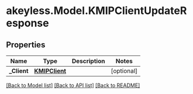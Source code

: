 # akeyless.Model.KMIPClientUpdateResponse

## Properties

Name | Type | Description | Notes
------------ | ------------- | ------------- | -------------
**_Client** | [**KMIPClient**](KMIPClient.md) |  | [optional] 

[[Back to Model list]](../README.md#documentation-for-models) [[Back to API list]](../README.md#documentation-for-api-endpoints) [[Back to README]](../README.md)

